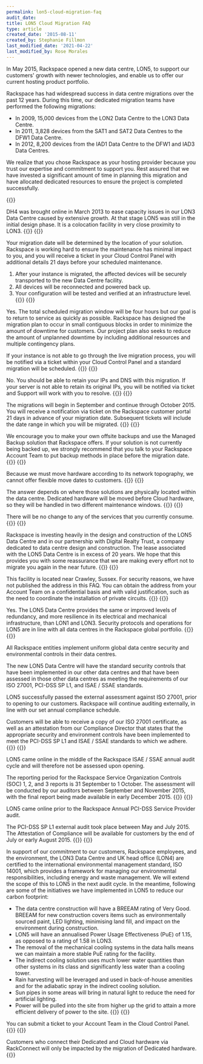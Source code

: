 ```yaml
---
permalink: lon5-cloud-migration-faq
audit_date:
title: LON5 Cloud Migration FAQ
type: article
created_date: '2015-08-11'
created_by: Stephanie Fillmon
last_modified_date: '2021-04-22'
last_modified_by: Rose Morales
---
```


In May 2015, Rackspace opened a new data centre, LON5, to support our
customers' growth with newer technologies, and enable us to offer our
current hosting product portfolio.

Rackspace has had widespread success in data centre migrations over the
past 12 years. During this time, our dedicated migration teams have
performed the following migrations:

-   In 2009, 15,000 devices from the LON2 Data Centre to the LON3
    Data Centre.
-   In 2011, 3,828 devices from the SAT1 and SAT2 Data Centres to the
    DFW1 Data Centre.
-   In 2012, 8,200 devices from the IAD1 Data Centre to the DFW1 and
    IAD3 Data Centres.

We realize that you chose Rackspace as your hosting provider because you
trust our expertise and commitment to support you. Rest assured that we
have invested a significant amount of time in planning this migration
and have allocated dedicated resources to ensure the project is
completed successfully.

{{<accordion title="Why is Rackspace closing these data centres?" col="in" href="accordion1">}}


DH4 was brought online in March 2013 to ease capacity issues in our LON3
Data Centre caused by extensive growth. At that stage LON5 was still in
the initial design phase. It is a colocation facility in very close
proximity to LON3.
{{</accordion>}}
{{<accordion title="How will cloud devices be migrated to LON5?" col="in" href="accordion2">}}

Your migration date will be determined by the location of your solution.
Rackspace is working hard to ensure the maintenance has minimal impact
to you, and you will receive a ticket in your Cloud Control Panel with
additional details 21 days before your scheduled maintenance.

1.  After your instance is migrated, the affected devices will be
    securely transported to the new Data Centre facility.
2.  All devices will be reconnected and powered back up.
3.  Your configuration will be tested and verified at an
    infrastructure level.
{{</accordion>}}
{{<accordion title="Will there be any interruption to service?" col="in" href="accordion3">}}

Yes. The total scheduled migration window will be four
hours but our goal is to return to service as quickly as possible.
Rackspace has designed the migration plan to occur in small contiguous
blocks in order to minimize the amount of downtime for customers. Our
project plan also seeks to reduce the amount of unplanned downtime by
including additional resources and multiple contingency plans.

If your instance is not able to go through the live
migration process, you will be notified via a ticket within your Cloud
Control Panel and a standard migration will be scheduled.
{{</accordion>}}
{{<accordion title="Will there be any IP or DNS changes?" col="in" href="accordion4">}}

No. You should be able to retain your IPs and DNS with
this migration. If your server is not able to retain its original IPs,
you will be notified via ticket and Support will work with you to
resolve.
{{</accordion>}}
{{<accordion title="When are my servers scheduled to be migrated?" col="in" href="accordion5">}}

The migrations will begin in September and continue through October
2015. You will receive a notification via ticket on the Rackspace
customer portal 21 days in advance of your migration date. Subsequent
tickets will include the date range in which you will be migrated.
{{</accordion>}}
{{<accordion title="How will I need to prepare for the migration?" col="in" href="accordion6">}}

We encourage you to make your own offsite backups and use the Managed
Backup solution that Rackspace offers. If your solution is not currently
being backed up, we strongly recommend that you talk to your Rackspace
Account Team to put backup methods in place before the migration date.
{{</accordion>}}
{{<accordion title="Is the move date flexible? Can I choose the date of the migration?" col="in" href="accordion7">}}

Because we must move hardware according to its network topography, we
cannot offer flexible move dates to customers.
{{</accordion>}}
{{<accordion title="I have more than one solution with Rackspace. Will they all be migrated at the same time?" col="in" href="accordion8">}}

The answer depends on where those solutions are physically located
within the data centre. Dedicated hardware will be moved before Cloud
hardware, so they will be handled in two different maintenance windows.
{{</accordion>}}
{{<accordion title="Will my current services change because of the migration?" col="in" href="accordion9">}}

There will be no change to any of the services that you currently
consume.
{{</accordion>}}
{{<accordion title="Are there any guarantees that my server will not have to be migrated again afterwards?" col="in" href="accordion10">}}

Rackspace is investing heavily in the design and construction of the
LON5 Data Centre and in our partnership with Digital Realty Trust, a
company dedicated to data centre design and construction. The lease
associated with the LON5 Data Centre is in excess of 20 years. We hope
that this provides you with some reassurance that we are making every
effort not to migrate you again in the near future.
{{</accordion>}}
{{<accordion title="Where is LON5 located?" col="in" href="accordion11">}}

This facility is located near Crawley, Sussex. For security reasons, we
have not published the address in this FAQ. You can obtain the address
from your Account Team on a confidential basis and with valid
justification, such as the need to coordinate the installation of
private circuits.
{{</accordion>}}
{{<accordion title="Does the LON5 Data Centre have the same level of redundancy and security as other Rackspace data centres?" col="in" href="accordion12">}}

Yes. The LON5 Data Centre provides the same or improved levels of
redundancy, and more resilience in its electrical and mechanical
infrastructure, than LON1 and LON3. Security protocols and operations
for LON5 are in line with all data centres in the Rackspace global
portfolio.
{{</accordion>}}
{{<accordion title="What assurance can Rackspace provide customers regarding security controls in the new LON5 Data Centre?" col="in" href="accordion13">}}

All Rackspace entities implement uniform global data centre security and
environmental controls in their data centres.

The new LON5 Data Centre will have the standard security controls that
have been implemented in our other data centres and that have been
assessed in those other data centres as meeting the requirements of our
ISO 27001, PCI-DSS SP L1, and ISAE / SSAE standards.

LON5 successfully passed the external assessment against ISO 27001,
prior to opening to our customers. Rackspace will continue auditing
externally, in line with our set annual compliance schedule.

Customers will be able to receive a copy of our ISO 27001 certificate,
as well as an attestation from our Compliance Director that states that
the appropriate security and environment controls have been implemented
to meet the PCI-DSS SP L1 and ISAE / SSAE standards to which we adhere.
{{</accordion>}}
{{<accordion title="Has an SSAE16 / ISAE 3402 SOC report been completed for the LON5 Data Centre?" col="in" href="accordion14">}}

LON5 came online in the middle of the Rackspace ISAE / SSAE annual audit
cycle and will therefore not be assessed upon opening.

The reporting period for the Rackspace Service Organization Controls
(SOC) 1, 2, and 3 reports is 31 September to 1 October. The assessment
will be conducted by our auditors between September and November 2015,
with the final report being made available in early December 2015.
{{</accordion>}}
{{<accordion title="Will the LON5 Data Centre be PCI-DSS compliant?" col="in" href="accordion15">}}

LON5 came online prior to the Rackspace Annual PCI-DSS Service Provider
audit.

The PCI-DSS SP L1 external audit took place between May and July 2015.
The Attestation of Compliance will be available for customers by the end
of July or early August 2015.
{{</accordion>}}
{{<accordion title="What are the green credentials of the LON5 Data Centre?" col="in" href="accordion16">}}

In support of our commitment to our customers, Rackspace employees, and
the environment, the LON3 Data Centre and UK head office (LON4) are
certified to the international environmental management standard, ISO
14001, which provides a framework for managing our environmental
responsibilities, including energy and waste management. We will extend
the scope of this to LON5 in the next audit cycle. In the meantime,
following are some of the initiatives we have implemented in LON5 to
reduce our carbon footprint:

-   The data centre construction will have a BREEAM rating of Very Good.
    BREEAM for new construction covers items such as environmentally
    sourced paint, LED lighting, minimising land fill, and impact on the
    environment during construction.
-   LON5 will have an annualised Power Usage Effectiveness (PuE) of
    1.15, as opposed to a rating of 1.58 in LON3.
-   The removal of the mechanical cooling systems in the data halls
    means we can maintain a more stable PuE rating for the facility.
-   The indirect cooling solution uses much lower water quantities than
    other systems in its class and significantly less water than a
    cooling tower.
-   Rain harvesting will be leveraged and used in back-of-house
    amenities and for the adiabatic spray in the indirect
    cooling solution.
-   Sun pipes in some areas will bring in natural light to reduce the
    need for artificial lighting.
-   Power will be pulled into the site from higher up the grid to attain
    a more efficient delivery of power to the site.
{{</accordion>}}
{{<accordion title="Who should I contact if I have more questions about the migration?" col="in" href="accordion17">}}

You can submit a ticket to your Account Team in the Cloud Control Panel.
{{</accordion>}}
{{<accordion title="What about customers who use RackConnect?" col="in" href="accordion18">}}

Customers who connect their Dedicated and Cloud hardware via RackConnect
will only be impacted by the migration of Dedicated hardware.
{{</accordion>}}
